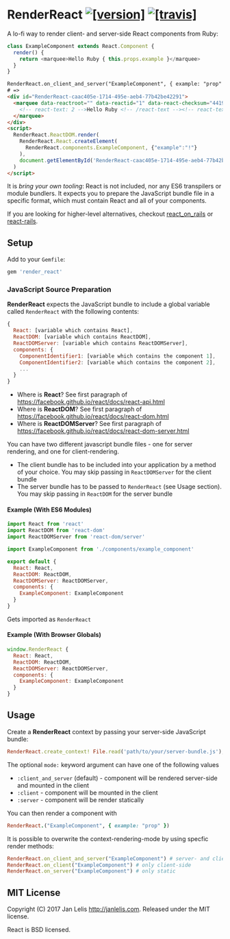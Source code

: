 # RenderReact [![[version]](https://badge.fury.io/rb/render_react.svg)](http://badge.fury.io/rb/render_react)  [![[travis]](https://travis-ci.org/janlelis/render_react.svg)](https://travis-ci.org/janlelis/render_react)

A lo-fi way to render client- and server-side React components from Ruby:

```js
class ExampleComponent extends React.Component {
  render() {
    return <marquee>Hello Ruby { this.props.example }</marquee>
  }
}
```

```html
RenderReact.on_client_and_server("ExampleComponent", { example: "prop" })
# =>
<div id="RenderReact-caac405e-1714-495e-aeb4-77b42be42291">
  <marquee data-reactroot="" data-reactid="1" data-react-checksum="441921122">
    <!-- react-text: 2 -->Hello Ruby <!-- /react-text --><!-- react-text: 3 -->!<!-- /react-text -->
  </marquee>
</div>
<script>
  RenderReact.ReactDOM.render(
    RenderReact.React.createElement(
      RenderReact.components.ExampleComponent, {"example":"!"}
    ),
    document.getElementById('RenderReact-caac405e-1714-495e-aeb4-77b42be42291')
  )
</script>
```

It is *bring your own tooling*: React is not included, nor any ES6 transpilers or module bundlers. It expects you to prepare the JavaScript bundle file in a specific format, which must contain React and all of your components.

If you are looking for higher-level alternatives, checkout [react_on_rails](https://github.com/shakacode/react_on_rails) or [react-rails](https://github.com/reactjs/react-rails).

## Setup

Add to your `Gemfile`:

```ruby
gem 'render_react'
```

### JavaScript Source Preparation

**RenderReact** expects the JavaScript bundle to include a global variable called `RenderReact` with the following contents:

```javascript
{
  React: [variable which contains React],
  ReactDOM: [variable which contains ReactDOM],
  ReactDOMServer: [variable which contains ReactDOMServer],
  components: {
    ComponentIdentifier1: [variable which contains the component 1],
    ComponentIdentifier2: [variable which contains the component 2],
    ...
  }
}
```

- Where is **React**? See first paragraph of https://facebook.github.io/react/docs/react-api.html
- Where is **ReactDOM**? See first paragraph of https://facebook.github.io/react/docs/react-dom.html
- Where is **ReactDOMServer**? See first paragraph of https://facebook.github.io/react/docs/react-dom-server.html

You can have two different javascript bundle files - one for server rendering, and one for client-rendering.

- The client bundle has to be included into your application by a method of your choice. You may skip passing in `ReactDOMServer` for the client bundle
- The server bundle has to be passed to `RenderReact` (see Usage section). You may skip passing in `ReactDOM` for the server bundle

#### Example (With ES6 Modules)

```javascript
import React from 'react'
import ReactDOM from 'react-dom'
import ReactDOMServer from 'react-dom/server'

import ExampleComponent from './components/example_component'

export default {
  React: React,
  ReactDOM: ReactDOM,
  ReactDOMServer: ReactDOMServer,
  components: {
    ExampleComponent: ExampleComponent
  }
}
```

Gets imported as `RenderReact`

#### Example (With  Browser Globals)

```javascript
window.RenderReact {
  React: React,
  ReactDOM: ReactDOM,
  ReactDOMServer: ReactDOMServer,
  components: {
    ExampleComponent: ExampleComponent
  }
}
```

## Usage

Create a **RenderReact** context by passing your server-side JavaScript bundle:

```ruby
RenderReact.create_context! File.read('path/to/your/server-bundle.js'), mode: :client_and_server
```

The optional `mode:` keyword argument can have one of the following values

- `:client_and_server` (default) - component will be rendered server-side and mounted in the client
- `:client` - component will be mounted in the client
- `:server` - component will be render statically

You can then render a component with

```ruby
RenderReact.("ExampleComponent", { example: "prop" })
```

It is possible to overwrite the context-rendering-mode by using specfic render methods:

```ruby
RenderReact.on_client_and_server("ExampleComponent") # server- and client-side
RenderReact.on_client("ExampleComponent") # only client-side
RenderReact.on_server("ExampleComponent") # only static
```

## MIT License

Copyright (C) 2017 Jan Lelis <http://janlelis.com>. Released under the MIT license.

React is BSD licensed.